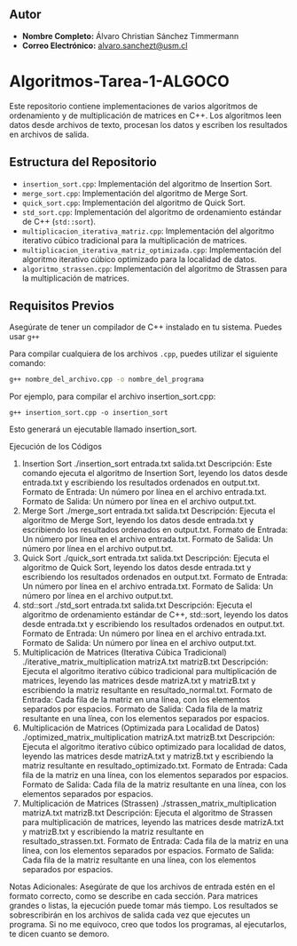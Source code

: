 ## Autor
- **Nombre Completo:** Álvaro Christian Sánchez Timmermann
- **Correo Electrónico:** alvaro.sanchezt@usm.cl
# Algoritmos-Tarea-1-ALGOCO
Este repositorio contiene implementaciones de varios algoritmos de ordenamiento y de multiplicación de matrices en C++. Los algoritmos leen datos desde archivos de texto, procesan los datos y escriben los resultados en archivos de salida.

## Estructura del Repositorio

- `insertion_sort.cpp`: Implementación del algoritmo de Insertion Sort.
- `merge_sort.cpp`: Implementación del algoritmo de Merge Sort.
- `quick_sort.cpp`: Implementación del algoritmo de Quick Sort.
- `std_sort.cpp`: Implementación del algoritmo de ordenamiento estándar de C++ (`std::sort`).
- `multiplicacion_iterativa_matriz.cpp`: Implementación del algoritmo iterativo cúbico tradicional para la multiplicación de matrices.
- `multiplicacion_iterativa_matriz_optimizada.cpp`: Implementación del algoritmo iterativo cúbico optimizado para la localidad de datos.
- `algoritmo_strassen.cpp`: Implementación del algoritmo de Strassen para la multiplicación de matrices.

## Requisitos Previos
Asegúrate de tener un compilador de C++ instalado en tu sistema. Puedes usar `g++`

Para compilar cualquiera de los archivos `.cpp`, puedes utilizar el siguiente comando:

```bash
g++ nombre_del_archivo.cpp -o nombre_del_programa
```
Por ejemplo, para compilar el archivo insertion_sort.cpp:
```
g++ insertion_sort.cpp -o insertion_sort
```
Esto generará un ejecutable llamado insertion_sort.

Ejecución de los Códigos
1. Insertion Sort
./insertion_sort entrada.txt salida.txt
Descripción: Este comando ejecuta el algoritmo de Insertion Sort, leyendo los datos desde entrada.txt y escribiendo los resultados ordenados en output.txt.
Formato de Entrada: Un número por línea en el archivo entrada.txt.
Formato de Salida: Un número por línea en el archivo output.txt.
2. Merge Sort
./merge_sort entrada.txt salida.txt
Descripción: Ejecuta el algoritmo de Merge Sort, leyendo los datos desde entrada.txt y escribiendo los resultados ordenados en output.txt.
Formato de Entrada: Un número por línea en el archivo entrada.txt.
Formato de Salida: Un número por línea en el archivo output.txt.
3. Quick Sort
./quick_sort entrada.txt salida.txt
Descripción: Ejecuta el algoritmo de Quick Sort, leyendo los datos desde entrada.txt y escribiendo los resultados ordenados en output.txt.
Formato de Entrada: Un número por línea en el archivo entrada.txt.
Formato de Salida: Un número por línea en el archivo output.txt.
4. std::sort
./std_sort entrada.txt salida.txt
Descripción: Ejecuta el algoritmo de ordenamiento estándar de C++, std::sort, leyendo los datos desde entrada.txt y escribiendo los resultados ordenados en output.txt.
Formato de Entrada: Un número por línea en el archivo entrada.txt.
Formato de Salida: Un número por línea en el archivo output.txt.
5. Multiplicación de Matrices (Iterativa Cúbica Tradicional)
./iterative_matrix_multiplication matrizA.txt matrizB.txt
Descripción: Ejecuta el algoritmo iterativo cúbico tradicional para multiplicación de matrices, leyendo las matrices desde matrizA.txt y matrizB.txt y escribiendo la matriz resultante en resultado_normal.txt.
Formato de Entrada: Cada fila de la matriz en una línea, con los elementos separados por espacios.
Formato de Salida: Cada fila de la matriz resultante en una línea, con los elementos separados por espacios.
6. Multiplicación de Matrices (Optimizada para Localidad de Datos)
./optimized_matrix_multiplication matrizA.txt matrizB.txt
Descripción: Ejecuta el algoritmo iterativo cúbico optimizado para localidad de datos, leyendo las matrices desde matrizA.txt y matrizB.txt y escribiendo la matriz resultante en resultado_optimizado.txt.
Formato de Entrada: Cada fila de la matriz en una línea, con los elementos separados por espacios.
Formato de Salida: Cada fila de la matriz resultante en una línea, con los elementos separados por espacios.
7. Multiplicación de Matrices (Strassen)
./strassen_matrix_multiplication matrizA.txt matrizB.txt
Descripción: Ejecuta el algoritmo de Strassen para multiplicación de matrices, leyendo las matrices desde matrizA.txt y matrizB.txt y escribiendo la matriz resultante en resultado_strassen.txt.
Formato de Entrada: Cada fila de la matriz en una línea, con los elementos separados por espacios.
Formato de Salida: Cada fila de la matriz resultante en una línea, con los elementos separados por espacios.

Notas Adicionales:
Asegúrate de que los archivos de entrada estén en el formato correcto, como se describe en cada sección.
Para matrices grandes o listas, la ejecución puede tomar más tiempo.
Los resultados se sobrescribirán en los archivos de salida cada vez que ejecutes un programa.
Si no me equivoco, creo que todos los programas, al ejecutarlos, te dicen cuanto se demoro.
